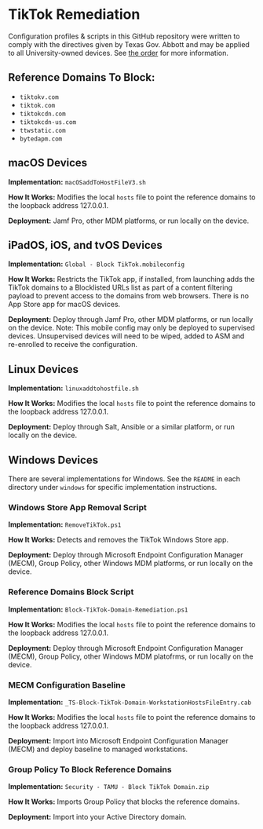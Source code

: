 # TikTok Remediation

Configuration profiles & scripts in this GitHub repository were written to comply with the directives given by Texas Gov. Abbott and may be applied to all University-owned devices. See [the order](https://gov.texas.gov/news/post/governor-abbott-orders-aggressive-action-against-tiktok)
for more information.

## Reference Domains To Block:

- `tiktokv.com`
- `tiktok.com`
- `tiktokcdn.com`
- `tiktokcdn-us.com`
- `ttwstatic.com`
- `bytedapm.com`

## macOS Devices

**Implementation:** `macOSaddToHostFileV3.sh`

**How It Works:** Modifies the local `hosts` file to point the reference domains to the loopback address 127.0.0.1.

**Deployment:** Jamf Pro, other MDM platforms, or run locally on the device.

## iPadOS, iOS, and tvOS Devices

**Implementation:** `Global - Block TikTok.mobileconfig`

**How It Works:** Restricts the TikTok app, if installed, from launching adds the TikTok domains to a Blocklisted URLs list as part of a content filtering payload to prevent access to the domains from web browsers. There is no App Store app for macOS devices.

**Deployment:** Deploy through Jamf Pro, other MDM platforms, or run locally on the device. Note: This mobile config may only be deployed to supervised devices. Unsupervised devices will need to be wiped, added to ASM and re-enrolled to receive the configuration.

## Linux Devices

**Implementation:** `linuxaddtohostfile.sh`

**How It Works:** Modifies the local `hosts` file to point the reference domains to the loopback address 127.0.0.1.

**Deployment:** Deploy through Salt, Ansible or a similar platform, or run locally on the device.

## Windows Devices

There are several implementations for Windows. See the `README` in each directory under `windows` for specific implementation instructions.

### Windows Store App Removal Script

**Implementation:** `RemoveTikTok.ps1`

**How It Works:** Detects and removes the TikTok Windows Store app. 

**Deployment:** Deploy through Microsoft Endpoint Configuration Manager (MECM), Group Policy, other Windows MDM platforms, or run locally on the device.

### Reference Domains Block Script

**Implementation:** `Block-TikTok-Domain-Remediation.ps1`

**How It Works:** Modifies the local `hosts` file to point the reference domains to the loopback address 127.0.0.1.

**Deployment:** Deploy through Microsoft Endpoint Configuration Manager (MECM), Group Policy, other Windows MDM platofrms, or run locally on the device.

### MECM Configuration Baseline

**Implementation:** `_TS-Block-TikTok-Domain-WorkstationHostsFileEntry.cab`

**How It Works:** Modifies the local `hosts` file to point the reference domains to the loopback address 127.0.0.1.

**Deployment:** Import into Microsoft Endpoint Configuration Manager (MECM) and deploy baseline to managed workstations.

### Group Policy To Block Reference Domains

**Implementation:** `Security - TAMU - Block TikTok Domain.zip`

**How It Works:** Imports Group Policy that blocks the reference domains.

**Deployment:** Import into your Active Directory domain.
